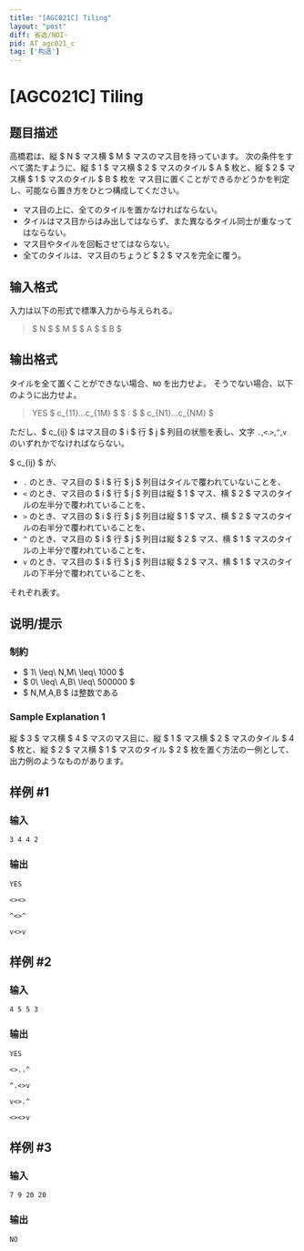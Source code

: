 ```yaml
---
title: "[AGC021C] Tiling"
layout: "post"
diff: 省选/NOI-
pid: AT_agc021_c
tag: ['构造']
---
```


# [AGC021C] Tiling

## 题目描述

[problemUrl]: https://atcoder.jp/contests/agc021/tasks/agc021_c

高橋君は、縦 $ N $ マス横 $ M $ マスのマス目を持っています。 次の条件をすべて満たすように、縦 $ 1 $ マス横 $ 2 $ マスのタイル $ A $ 枚と、縦 $ 2 $ マス横 $ 1 $ マスのタイル $ B $ 枚を マス目に置くことができるかどうかを判定し、可能なら置き方をひとつ構成してください。

- マス目の上に、全てのタイルを置かなければならない。
- タイルはマス目からはみ出してはならず、また異なるタイル同士が重なってはならない。
- マス目やタイルを回転させてはならない。
- 全てのタイルは、マス目のちょうど $ 2 $ マスを完全に覆う。

## 输入格式

入力は以下の形式で標準入力から与えられる。

> $ N $ $ M $ $ A $ $ B $

## 输出格式

タイルを全て置くことができない場合、`NO` を出力せよ。 そうでない場合、以下のように出力せよ。

> YES $ c_{11}...c_{1M} $ $ : $ $ c_{N1}...c_{NM} $

ただし、$ c_{ij} $ はマス目の $ i $ 行 $ j $ 列目の状態を表し、文字 `.`,`<`.`>`,`^`,`v` のいずれかでなければならない。

$ c_{ij} $ が、

- `.` のとき、マス目の $ i $ 行 $ j $ 列目はタイルで覆われていないことを、
- `<` のとき、マス目の $ i $ 行 $ j $ 列目は縦 $ 1 $ マス、横 $ 2 $ マスのタイルの左半分で覆われていることを、
- `>` のとき、マス目の $ i $ 行 $ j $ 列目は縦 $ 1 $ マス、横 $ 2 $ マスのタイルの右半分で覆われていることを、
- `^` のとき、マス目の $ i $ 行 $ j $ 列目は縦 $ 2 $ マス、横 $ 1 $ マスのタイルの上半分で覆われていることを、
- `v` のとき、マス目の $ i $ 行 $ j $ 列目は縦 $ 2 $ マス、横 $ 1 $ マスのタイルの下半分で覆われていることを、

それぞれ表す。

## 说明/提示

### 制約

- $ 1\ \leq\ N,M\ \leq\ 1000 $
- $ 0\ \leq\ A,B\ \leq\ 500000 $
- $ N,M,A,B $ は整数である

### Sample Explanation 1

縦 $ 3 $ マス横 $ 4 $ マスのマス目に、縦 $ 1 $ マス横 $ 2 $ マスのタイル $ 4 $ 枚と、縦 $ 2 $ マス横 $ 1 $ マスのタイル $ 2 $ 枚を置く方法の一例として、 出力例のようなものがあります。

## 样例 #1

### 输入

```
3 4 4 2
```

### 输出

```
YES
<><>
^<>^
v<>v
```

## 样例 #2

### 输入

```
4 5 5 3
```

### 输出

```
YES
<>..^
^.<>v
v<>.^
<><>v
```

## 样例 #3

### 输入

```
7 9 20 20
```

### 输出

```
NO
```

